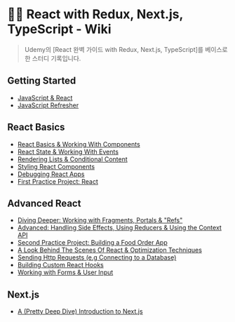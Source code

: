 # ✍🏻 React with Redux, Next.js, TypeScript - Wiki

> Udemy의 [React 완벽 가이드 with Redux, Next.js, TypeScript]를 베이스로 한 스터디 기록입니다.

## Getting Started

- [JavaScript & React](https://github.com/ichbinmin2/udemy-react-ts-redux-nextjs-study/blob/main/section-01/section01.md)
- [JavaScript Refresher](https://github.com/ichbinmin2/udemy-react-ts-redux-nextjs-study/blob/main/section-02/section02.md)

## React Basics

- [React Basics & Working With Components](https://github.com/ichbinmin2/udemy-react-ts-redux-nextjs-study/blob/main/section-03/section03.md)
- [React State & Working With Events](https://github.com/ichbinmin2/udemy-react-ts-redux-nextjs-study/blob/main/section-04/section04.md)
- [Rendering Lists & Conditional Content](https://github.com/ichbinmin2/udemy-react-ts-redux-nextjs-study/blob/main/section-05/section05.md)
- [Styling React Components](https://github.com/ichbinmin2/udemy-react-ts-redux-nextjs-study/blob/main/section-06/section06.md)
- [Debugging React Apps](https://github.com/ichbinmin2/udemy-react-ts-redux-nextjs-study/blob/main/section-07/section07.md)
- [First Practice Project: React](https://github.com/ichbinmin2/udemy-react-ts-redux-nextjs-study/blob/main/section-08/section08.md)

## Advanced React

- [Diving Deeper: Working with Fragments, Portals & "Refs"](https://github.com/ichbinmin2/udemy-react-ts-redux-nextjs-study/blob/main/section-09/section09.md)
- [Advanced: Handling Side Effects, Using Reducers & Using the Context API](https://github.com/ichbinmin2/udemy-react-ts-redux-nextjs-study/blob/main/section-10/section10.md)
- [Second Practice Project: Building a Food Order App](https://github.com/ichbinmin2/udemy-react-ts-redux-nextjs-study/blob/main/section-11/section11.md)
- [A Look Behind The Scenes Of React & Optimization Techniques](https://github.com/ichbinmin2/udemy-react-ts-redux-nextjs-study/blob/main/section-12/section12.md)
- [Sending Http Requests (e.g Connecting to a Database)](https://github.com/ichbinmin2/udemy-react-ts-redux-nextjs-study/blob/main/section-14/section14.md)
- [Building Custom React Hooks](https://github.com/ichbinmin2/udemy-react-ts-redux-nextjs-study/blob/main/section-15/section15.md)
- [Working with Forms & User Input](https://github.com/ichbinmin2/udemy-react-ts-redux-nextjs-study/blob/main/section-16/section16.md)

## Next.js

- [A (Pretty Deep Dive) Introduction to Next.js](https://github.com/ichbinmin2/udemy-react-ts-redux-nextjs-study/blob/main/section-23/section23.md)

</br>

